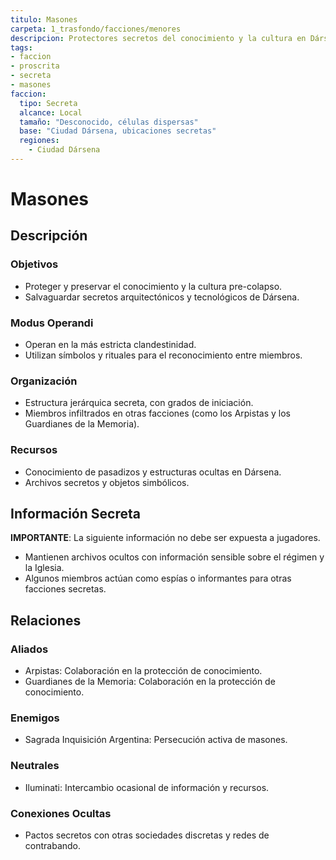 ```yaml
---
titulo: Masones
carpeta: 1_trasfondo/facciones/menores
descripcion: Protectores secretos del conocimiento y la cultura en Dársena.
tags:
- faccion
- proscrita
- secreta
- masones
faccion:
  tipo: Secreta
  alcance: Local
  tamaño: "Desconocido, células dispersas"
  base: "Ciudad Dársena, ubicaciones secretas"
  regiones:
    - Ciudad Dársena
---
```


# Masones

## Descripción

### Objetivos
- Proteger y preservar el conocimiento y la cultura pre-colapso.
- Salvaguardar secretos arquitectónicos y tecnológicos de Dársena.

### Modus Operandi
- Operan en la más estricta clandestinidad.
- Utilizan símbolos y rituales para el reconocimiento entre miembros.

### Organización
- Estructura jerárquica secreta, con grados de iniciación.
- Miembros infiltrados en otras facciones (como los Arpistas y los Guardianes de la Memoria).

### Recursos
- Conocimiento de pasadizos y estructuras ocultas en Dársena.
- Archivos secretos y objetos simbólicos.

## Información Secreta

**IMPORTANTE**: La siguiente información no debe ser expuesta a jugadores.

- Mantienen archivos ocultos con información sensible sobre el régimen y la Iglesia.
- Algunos miembros actúan como espías o informantes para otras facciones secretas.

## Relaciones

### Aliados
- Arpistas: Colaboración en la protección de conocimiento.
- Guardianes de la Memoria: Colaboración en la protección de conocimiento.

### Enemigos
- Sagrada Inquisición Argentina: Persecución activa de masones.

### Neutrales
- Iluminati: Intercambio ocasional de información y recursos.

### Conexiones Ocultas
- Pactos secretos con otras sociedades discretas y redes de contrabando. 